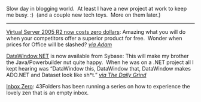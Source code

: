 Slow day in blogging world.  At least I have a new project at work to
keep me busy. :)  (and a couple new tech toys.  More on them later.)

* * * * *

[Virtual Server 2005 R2 now costs zero
dollars](http://www.microsoft.com/windowsserversystem/virtualserver/software/default.mspx):
Amazing what you will do when your competitors offer a superior product
for free.  Wonder when prices for Office will be slashed? *[via
Adam](/adam/archive/2006/04/03/virtual_server_free.aspx)*

[DataWindow.NET](http://www.sybase.com/products/developmentintegration/datawindownet)
is now available from Sybase: This will make my brother the
Java/Powerbuilder nut quite happy.  When he was on a .NET project all I
kept hearing was “DataWindow this, DataWindow that, DataWindow makes
ADO.NET and Dataset look like sh\*t.” *[via The Daily
Grind](http://www.larkware.com/dg5/TheDailyGrind853.html)*

[Inbox Zero](http://www.43folders.com/izero/): 43Folders has been
running a series on how to experience the lovely zen that is an empty
inbox.
